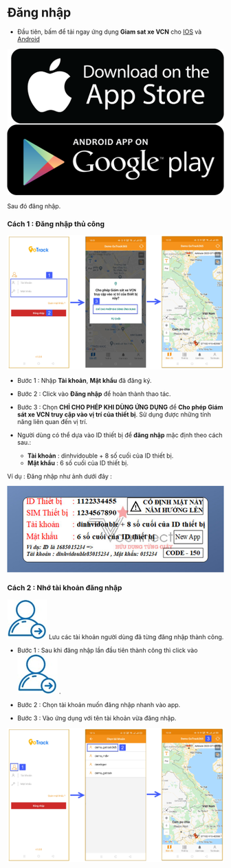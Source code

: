 # Đăng nhập

* Đầu tiên, bấm để tải ngay ứng dụng **Giam sat xe VCN** cho <a href="https://bitly.com.vn/1fqe82" target="_blank">IOS</a> và <a href="https://bitly.com.vn/gn2re2" target="_blank">Android </a>

<span class="icon-left1 ">[<img src="/docs/assets/images/web-interface/app-gotrack365/images.png">](https://bitly.com.vn/1fqe82)
<span class="icon-left2">[<img src="/docs/assets/images/web-interface/app-gotrack365/google-play-download-android-app.png" >](https://bitly.com.vn/gn2re2) 


Sau đó đăng nhập. 

### Cách 1 : Đăng nhập thủ công

<span style="display:block;text-align:center" >![Interface Web](/docs/assets/images/web-interface/app-gotrack365/login.jpg)

* Bước 1 : Nhập **Tài khoản**, **Mật khẩu** đã đăng ký.

* Bước 2 : Click vào **Đăng nhập** để hoàn thành thao tác. 

* Bước 3 : Chọn **CHỈ CHO PHÉP KHI DÙNG ỨNG DỤNG** để **Cho phép Giám sát xe VCN truy cập vào vị trí của thiết bị**. Sử dụng được những tính năng liên quan đến vị trí.


* Người dùng có thể dựa vào ID thiết bị để **đăng nhập** mặc định theo cách sau.:

    * **Tài khoản** : dinhvidouble + 8 số cuối của ID thiết bị.
    * **Mật khẩu**  : 6 số cuối của ID thiết bị.

Ví dụ : Đăng nhập như ảnh dưới đây :

<span style="display:block;text-align:center">![Interface Web](/docs/assets/images/web-interface/app-gotrack365/qr-code-1.jpg) 



### Cách 2 : Nhớ tài khoản đăng nhập

<span class="icon-left3">![Ok](/docs/assets/images/web-interface/app-gotrack365/move-user-login.jpg) Lưu các tài khoản người dùng đã từng đăng nhập thành công.

* Bước 1 : Sau khi đăng nhập lần đầu tiên thành công thì click vào <span class="icon-left3">![Ok](/docs/assets/images/web-interface/app-gotrack365/move-user-login.jpg) .

* Bước 2 : Chọn tài khoản muốn đăng nhập nhanh vào app.

* Bước 3 : Vào ứng dụng với tên tài khoản vừa đăng nhập.

<span style="display:block;text-align:center">![Interface Web](/docs/assets/images/web-interface/app-gotrack365/save-account-login-365.jpg) 

